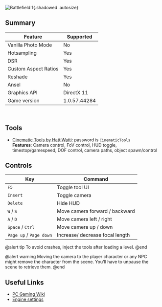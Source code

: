 ![Battlefield 1](Images\battlefield-1.png "Shot by IronGauntlet"){.shadowed .autosize}

## Summary

Feature | Supported
--|--
Vanilla Photo Mode | No
Hotsampling | Yes
DSR | Yes
Custom Aspect Ratios | Yes
Reshade | Yes
Ansel | No
Graphics API | DirectX 11
Game version | 1.0.57.44284
 
## Tools

* [Cinematic Tools by HattiWatti](https://www.mediafire.com/file/xwdlapa506w5a73/CT_BF1_20181022.rar/file): password is `CinematicTools`  
**Features**: Camera control, FoV control, HUD toggle, timestop/gamespeed, DOF control, camera paths, object spawn/control

## Controls 

Key | Command
--|--
`F5` | Toggle tool UI
`Insert` | Toggle camera
`Delete` | Hide HUD
`W` / `S` | Move camera forward / backward
`A` / `D` | Move camera left / right
`Space` / `Ctrl` | Move camera up / down
`Page up` / `Page down` | Increase/ decrease focal length

@alert tip
To avoid crashes, inject the tools after loading a level.
@end

@alert warning
Moving the camera to the player character or any NPC might remove the character from the scene. You'll have to unpause the scene to retrieve them.
@end

## Useful Links

* [PC Gaming Wiki](https://pcgamingwiki.com/wiki/Battlefield_1)
* [Engine settings](https://www.unknowncheats.me/forum/battlefield-v/316864-settings-editor.html)